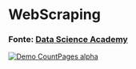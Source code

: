 <!DOCTYPE html>
<html>
<body>
  
<h1>WebScraping</h1>
<h3>Fonte: <a href="https://www.datascienceacademy.com.br/">Data Science Academy</a></h3>

<!-- [![Watch the video](https://i.imgur.com/vKb2F1B.png)](https://youtu.be/vt5fpE0bzSY) -->
[![Demo CountPages alpha](https://share.gifyoutube.com/KzB6Gb.gif)](https://www.youtube.com/watch?v=ek1j272iAmc)

</body>
</html>
